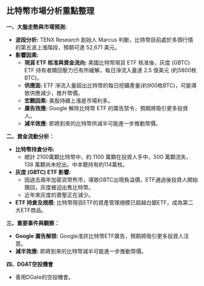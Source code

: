 ## 比特幣市場分析重點整理

**一、大盤走勢與市場預測:**

*   **波段分析:** TENX Research 創始人 Marcus 判斷，比特幣目前處於多頭行情的第五波上漲階段，預期可達 52,671 美元。
*   **影響因素:**
    *   **現貨 ETF 核准與資金流向:** 美國比特幣現貨 ETF 核准後，灰度 (GBTC) ETF 持有者贖回壓力已有所緩解，每日淨流入量達 2.5 億美元 (約5800枚BTC)。
    *   **供應面:** ETF 淨流入量超出比特幣的每日挖礦產量(約900枚BTC)，可能導致供應減少，推升幣價。
    *   **宏觀因素:** 美股持續上漲是市場利多。
    *   **廣告效應:** Google 解除比特幣 ETF 的廣告禁令，預期將吸引更多投資人。
    *   **減半效應:** 即將到來的比特幣供減半可能進一步推動幣價。

**二、資金流動分析：**

*   **比特幣持倉分布:** 
    *   總計 2100萬顆比特幣中，約 1100 萬顆在投資人手中，500 萬顆流失、 138 萬顆尚未挖出。中本聰持有約114萬枚。
*   **灰度 (GBTC) ETF 影響:**
    *   因過去兩年加密貨幣熊市，導致GBTC出現負溢價，ETF通過後投資人開始贖回，灰度被迫出售比特幣。
    *   近年來灰度的賣壓正在減少。
* **ETF 持倉及規模:** 比特幣現貨ETF的資產管理規模已超越白銀ETF，成為第二大ETF商品。

**三、重要事件與觀察：**

* **Google 廣告解禁:**  Google准許比特幣ETF廣告，預期將吸引更多投資人注意。
* **減半效應:** 即將到來的比特幣減半可能進一步推動幣價。

**四、DGAT空投機會**
*  善用DGate的空投機會。
